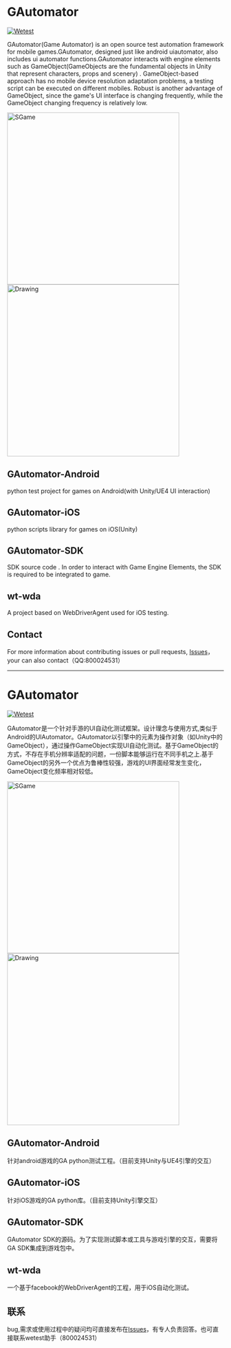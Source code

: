 # GAutomator
[![Wetest](https://img.shields.io/badge/wetest-2.4.0-green.svg)](wetest.qq.com) 

GAutomator(Game Automator) is an open source test automation framework for mobile games.GAutomator, designed just like android uiautomator, also includes ui automator functions.GAutomator interacts  with engine elements such as GameObject(GameObjects are the fundamental objects in Unity that represent characters, props and scenery) . GameObject-based approach has no mobile device resolution adaptation problems, a testing script can be executed on different mobiles. Robust is another advantage of GameObject, since the game's UI interface is changing frequently, while the GameObject changing frequency is relatively low.

<img src="https://github.com/Tencent/GAutomator/blob/master/doc/image/1.gif" alt="SGame" width="400px" /><img src="https://github.com/Tencent/GAutomator/blob/master/doc/image/2.gif" alt="Drawing" width="400px" />

## GAutomator-Android
python test project for games on Android(with Unity/UE4 UI interaction)

## GAutomator-iOS
python scripts library for games on iOS(Unity)

## GAutomator-SDK
SDK source code . In order to interact with Game Engine Elements, the SDK is required to be integrated to game.

## wt-wda
A project based on WebDriverAgent used for iOS testing.


## Contact
For more information about contributing issues or pull requests, [Issues](https://github.com/Tencent/GAutomator/issues)，your can also contact（QQ:800024531）

--------------------------------------------------------------------------------------------------------------------------------------

# GAutomator
[![Wetest](https://img.shields.io/badge/wetest-2.4.0-green.svg)](wetest.qq.com) 

GAutomator是一个针对手游的UI自动化测试框架。设计理念与使用方式,类似于Android的UIAutomator。GAutomator以引擎中的元素为操作对象（如Unity中的GameObject），通过操作GameObject实现UI自动化测试。基于GameObject的方式，不存在手机分辨率适配的问题，一份脚本能够运行在不同手机之上.基于GameObject的另外一个优点为鲁棒性较强，游戏的UI界面经常发生变化，GameObject变化频率相对较低。

<img src="https://github.com/Tencent/GAutomator/blob/master/doc/image/1.gif" alt="SGame" width="400px" />  <img src="https://github.com/Tencent/GAutomator/blob/master/doc/image/2.gif" alt="Drawing" width="400px" />

## GAutomator-Android
针对android游戏的GA python测试工程。（目前支持Unity与UE4引擎的交互）

## GAutomator-iOS
针对iOS游戏的GA python库。（目前支持Unity引擎交互）

## GAutomator-SDK
GAutomator SDK的源码。为了实现测试脚本或工具与游戏引擎的交互，需要将GA SDK集成到游戏包中。

## wt-wda
一个基于facebook的WebDriverAgent的工程，用于iOS自动化测试。


## 联系
bug,需求或使用过程中的疑问均可直接发布在[Issues](https://github.com/Tencent/GAutomator/issues)，有专人负责回答。也可直接联系wetest助手（800024531）
